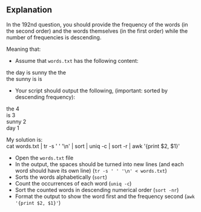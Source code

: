 ## Explanation
In the 192nd question, you should provide the frequency of the words (in the second order) and the words themselves (in the first order) while the number of frequencies is descending.

Meaning that:

- Assume that `words.txt` has the following content:

the day is sunny the the </br>
the sunny is is </br>

- Your script should output the following, (important: sorted by descending frequency):

the 4 </br>
is 3 </br>
sunny 2 </br>
day 1 </br>

My solution is:</br>
cat words.txt | tr -s ' ' '\n' | sort | uniq -c | sort -r | awk '{print $2, $1}'

- Open the `words.txt` file
- In the output, the spaces should be turned into new lines (and each word should have its own line) (`tr -s ' ' '\n' < words.txt`)
- Sorts the words alphabetically (`sort`)
- Count the occurrences of each word (`uniq -c`)
- Sort the counted words in descending numerical order (`sort -nr`)
- Format the output to show the word first and the frequency second (`awk '{print $2, $1}'`)
